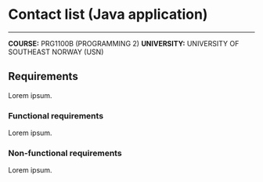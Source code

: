 # Contact list (Java application)
---

**COURSE:** PRG1100B (PROGRAMMING 2)
**UNIVERSITY:** UNIVERSITY OF SOUTHEAST NORWAY (USN)

## Requirements
Lorem ipsum.

### Functional requirements
Lorem ipsum.

### Non-functional requirements
Lorem ipsum.
